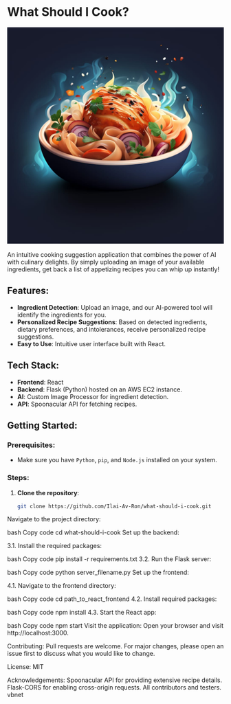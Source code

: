 # What Should I Cook?

![Project Logo](logo.jpg) 

An intuitive cooking suggestion application that combines the power of AI with culinary delights. By simply uploading an image of your available ingredients, get back a list of appetizing recipes you can whip up instantly!

## Features:

- **Ingredient Detection**: Upload an image, and our AI-powered tool will identify the ingredients for you.
- **Personalized Recipe Suggestions**: Based on detected ingredients, dietary preferences, and intolerances, receive personalized recipe suggestions.
- **Easy to Use**: Intuitive user interface built with React.

## Tech Stack:

- **Frontend**: React
- **Backend**: Flask (Python) hosted on an AWS EC2 instance.
- **AI**: Custom Image Processor for ingredient detection.
- **API**: Spoonacular API for fetching recipes.

## Getting Started:

### Prerequisites:

- Make sure you have `Python`, `pip`, and `Node.js` installed on your system.

### Steps:

1. **Clone the repository**:
   ```bash
   git clone https://github.com/Ilai-Av-Ron/what-should-i-cook.git
Navigate to the project directory:

bash
Copy code
cd what-should-i-cook
Set up the backend:

3.1. Install the required packages:

bash
Copy code
pip install -r requirements.txt
3.2. Run the Flask server:

bash
Copy code
python server_filename.py
Set up the frontend:

4.1. Navigate to the frontend directory:

bash
Copy code
cd path_to_react_frontend
4.2. Install required packages:

bash
Copy code
npm install
4.3. Start the React app:

bash
Copy code
npm start
Visit the application:
Open your browser and visit http://localhost:3000.

Contributing:
Pull requests are welcome. For major changes, please open an issue first to discuss what you would like to change.

License:
MIT

Acknowledgements:
Spoonacular API for providing extensive recipe details.
Flask-CORS for enabling cross-origin requests.
All contributors and testers.
vbnet
